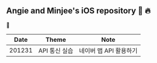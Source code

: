 ## Angie and Minjee's iOS repository :apple: :fire:

:bear:



|   Date   |   Theme   |   Note
|----------|-----------|-------------------|
|201231| API 통신 실습   | 네이버 맵 API 활용하기|
